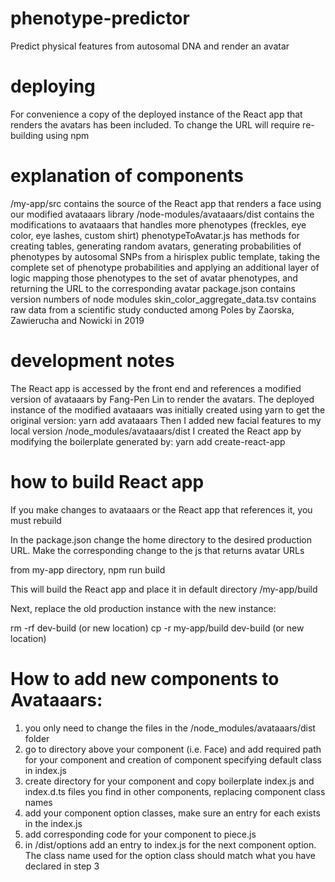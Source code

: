 # phenotype-predictor
Predict physical features from autosomal DNA and render an avatar

# deploying

For convenience a copy of the deployed instance of the React app that renders the avatars has been included. To change the URL will require re-building using npm

# explanation of components
/my-app/src contains the source of the React app that renders a face using our modified avataaars library
/node-modules/avataaars/dist contains the modifications to avataaars that handles more phenotypes (freckles, eye color, eye lashes, custom shirt)
phenotypeToAvatar.js  has methods for creating tables, generating random avatars, generating probabilities of phenotypes by autosomal SNPs from a hirisplex public template, taking the complete set of phenotype probabilities and applying an additional layer of logic mapping those phenotypes to the set of avatar phenotypes, and returning the URL to the corresponding avatar
package.json contains version numbers of node modules
skin_color_aggregate_data.tsv contains raw data from a scientific study conducted among Poles by Zaorska, Zawierucha and Nowicki in 2019

# development notes
The React app is accessed by the front end and references a modified version of avataaars by Fang-Pen Lin to render the avatars.
The deployed instance of the modified avataaars was initially created using yarn to get the original version: yarn add avataaars
Then I added new facial features to my local version /node_modules/avataaars/dist 
I created the React app by modifying the boilerplate generated by: yarn add create-react-app

# how to build React app

If you make changes to avataaars or the React app that references it, you must rebuild

In the package.json change the home directory to the desired production URL. Make the corresponding change to the js that returns avatar URLs

from my-app directory, npm run build

This will build the React app and place it in default directory /my-app/build

Next, replace the old production instance with the new instance:

rm -rf dev-build (or new location)
cp -r my-app/build dev-build (or new location)

# How to add new components to Avataaars:

1) you only need to change the files in the /node_modules/avataaars/dist folder
2) go to directory above your component (i.e. Face) and add required path for your component and creation of component specifying default class in index.js
3) create directory for your component and copy boilerplate index.js and index.d.ts files you find in other components, replacing component class names
4) add your component option classes, make sure an entry for each exists in the index.js
5) add corresponding code for your component to piece.js
6) in /dist/options add an entry to index.js for the next component option. The class name used for the option class should match what you have declared in step 3
